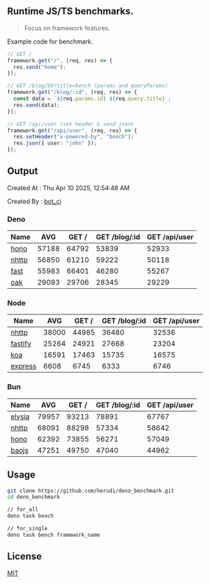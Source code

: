 ## Runtime JS/TS benchmarks.

> Focus on framework features.

Example code for benchmark.
```ts
// GET /
framework.get("/", (req, res) => {
  res.send("home");
});

// GET /blog/99?title=bench (params and queryParams)
framework.get("/blog/:id", (req, res) => {
  const data = `${req.params.id} ${req.query.title}`;
  res.send(data);
});

// GET /api/user (set header & send json)
framework.get("/api/user", (req, res) => {
  res.setHeader("x-powered-by", "bench");
  res.json({ user: "john" });
});
```

## Output
Created At : Thu Apr 10 2025, 12:54:48 AM

Created By : [bot_ci](https://github.com/herudi/deno_benchmarks/commits?author=github-actions%5Bbot%5D)


### Deno
|Name|AVG|GET /|GET /blog/:id|GET /api/user|
|----|----|----|----|----|
|[hono](https://github.com/honojs/hono)|57188|64792|53839|52933|
|[nhttp](https://github.com/nhttp/nhttp)|56850|61210|59222|50118|
|[fast](https://github.com/danteissaias/fast)|55983|66401|46280|55267|
|[oak](https://github.com/oakserver/oak)|29093|29706|28345|29229|
  


### Node
|Name|AVG|GET /|GET /blog/:id|GET /api/user|
|----|----|----|----|----|
|[nhttp](https://github.com/nhttp/nhttp)|38000|44985|36480|32536|
|[fastify](https://github.com/fastify/fastify)|25264|24921|27668|23204|
|[koa](https://github.com/koajs/koa)|16591|17463|15735|16575|
|[express](https://github.com/expressjs/express)|6608|6745|6333|6746|
  


### Bun
|Name|AVG|GET /|GET /blog/:id|GET /api/user|
|----|----|----|----|----|
|[elysia](https://github.com/elysiajs/elysia)|79957|93213|78891|67767|
|[nhttp](https://github.com/nhttp/nhttp)|68091|88298|57334|58642|
|[hono](https://github.com/honojs/hono)|62392|73855|56271|57049|
|[baojs](https://github.com/mattreid1/baojs)|47251|49750|47040|44962|
  



## Usage

```bash
git clone https://github.com/herudi/deno_benchmark.git
cd deno_benchmark

// for_all
deno task bench

// for_single
deno task bench framework_name
```

## License

[MIT](LICENSE)

